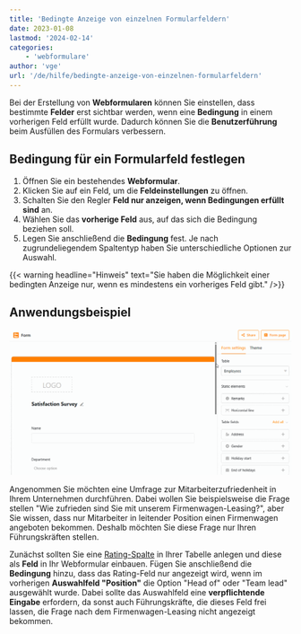 ```yaml
---
title: 'Bedingte Anzeige von einzelnen Formularfeldern'
date: 2023-01-08
lastmod: '2024-02-14'
categories:
    - 'webformulare'
author: 'vge'
url: '/de/hilfe/bedingte-anzeige-von-einzelnen-formularfeldern'
---
```


Bei der Erstellung von **Webformularen** können Sie einstellen, dass bestimmte **Felder** erst sichtbar werden, wenn eine **Bedingung** in einem vorherigen Feld erfüllt wurde. Dadurch können Sie die **Benutzerführung** beim Ausfüllen des Formulars verbessern.

## Bedingung für ein Formularfeld festlegen

1. Öffnen Sie ein bestehendes **Webformular**.
2. Klicken Sie auf ein Feld, um die **Feldeinstellungen** zu öffnen.
3. Schalten Sie den Regler **Feld nur anzeigen, wenn Bedingungen erfüllt sind** an.
4. Wählen Sie das **vorherige Feld** aus, auf das sich die Bedingung beziehen soll.
5. Legen Sie anschließend die **Bedingung** fest. Je nach zugrundeliegendem Spaltentyp haben Sie unterschiedliche Optionen zur Auswahl.

{{< warning  headline="Hinweis"  text="Sie haben die Möglichkeit einer bedingten Anzeige nur, wenn es mindestens ein vorheriges Feld gibt." />}}

## Anwendungsbeispiel

![Bedingte Anzeige von Feldern in Webformularen](images/Bedingte-Anzeige-von-Feldern-in-Webformularen.gif)

Angenommen Sie möchten eine Umfrage zur Mitarbeiterzufriedenheit in Ihrem Unternehmen durchführen. Dabei wollen Sie beispielsweise die Frage stellen "Wie zufrieden sind Sie mit unserem Firmenwagen-Leasing?", aber Sie wissen, dass nur Mitarbeiter in leitender Position einen Firmenwagen angeboten bekommen. Deshalb möchten Sie diese Frage nur Ihren Führungskräften stellen.

Zunächst sollten Sie eine [Rating-Spalte](https://seatable.io/docs/auswahlspalten/die-rating-spalte/) in Ihrer Tabelle anlegen und diese als **Feld** in Ihr Webformular einbauen. Fügen Sie anschließend die **Bedingung** hinzu, dass das Rating-Feld nur angezeigt wird, wenn im vorherigen **Auswahlfeld "Position"** die Option "Head of" oder "Team lead" ausgewählt wurde. Dabei sollte das Auswahlfeld eine **verpflichtende Eingabe** erfordern, da sonst auch Führungskräfte, die dieses Feld frei lassen, die Frage nach dem Firmenwagen-Leasing nicht angezeigt bekommen.
